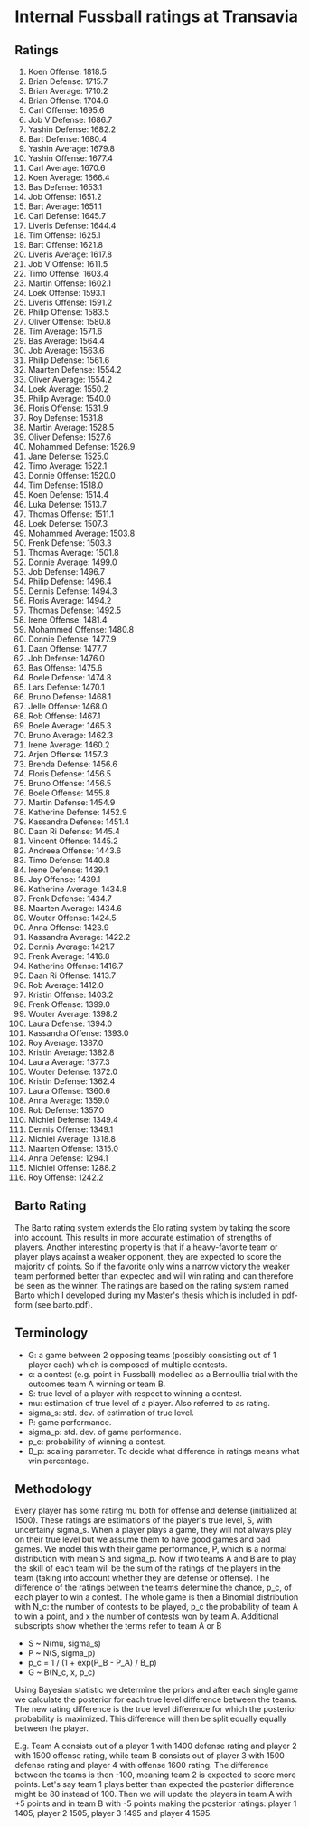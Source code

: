 # Internal Fussball ratings at Transavia
## Ratings
1. Koen Offense: 1818.5 
2. Brian Defense: 1715.7 
3. Brian Average: 1710.2 
4. Brian Offense: 1704.6 
5. Carl Offense: 1695.6 
6. Job V Defense: 1686.7 
7. Yashin Defense: 1682.2 
8. Bart Defense: 1680.4 
9. Yashin Average: 1679.8 
10. Yashin Offense: 1677.4 
11. Carl Average: 1670.6 
12. Koen Average: 1666.4 
13. Bas Defense: 1653.1 
14. Job Offense: 1651.2 
15. Bart Average: 1651.1 
16. Carl Defense: 1645.7 
17. Liveris Defense: 1644.4 
18. Tim Offense: 1625.1 
19. Bart Offense: 1621.8 
20. Liveris Average: 1617.8 
21. Job V Offense: 1611.5 
22. Timo Offense: 1603.4 
23. Martin Offense: 1602.1 
24. Loek Offense: 1593.1 
25. Liveris Offense: 1591.2 
26. Philip Offense: 1583.5 
27. Oliver Offense: 1580.8 
28. Tim Average: 1571.6 
29. Bas Average: 1564.4 
30. Job Average: 1563.6 
31. Philip  Defense: 1561.6 
32. Maarten Defense: 1554.2 
33. Oliver Average: 1554.2 
34. Loek Average: 1550.2 
35. Philip Average: 1540.0 
36. Floris Offense: 1531.9 
37. Roy Defense: 1531.8 
38. Martin Average: 1528.5 
39. Oliver Defense: 1527.6 
40. Mohammed Defense: 1526.9 
41. Jane Defense: 1525.0 
42. Timo Average: 1522.1 
43. Donnie Offense: 1520.0 
44. Tim Defense: 1518.0 
45. Koen Defense: 1514.4 
46. Luka Defense: 1513.7 
47. Thomas Offense: 1511.1 
48. Loek Defense: 1507.3 
49. Mohammed Average: 1503.8 
50. Frenk  Defense: 1503.3 
51. Thomas Average: 1501.8 
52. Donnie Average: 1499.0 
53. Job  Defense: 1496.7 
54. Philip Defense: 1496.4 
55. Dennis Defense: 1494.3 
56. Floris Average: 1494.2 
57. Thomas Defense: 1492.5 
58. Irene Offense: 1481.4 
59. Mohammed Offense: 1480.8 
60. Donnie Defense: 1477.9 
61. Daan Offense: 1477.7 
62. Job Defense: 1476.0 
63. Bas Offense: 1475.6 
64. Boele Defense: 1474.8 
65. Lars Defense: 1470.1 
66. Bruno Defense: 1468.1 
67. Jelle Offense: 1468.0 
68. Rob Offense: 1467.1 
69. Boele Average: 1465.3 
70. Bruno Average: 1462.3 
71. Irene Average: 1460.2 
72. Arjen Offense: 1457.3 
73. Brenda Defense: 1456.6 
74. Floris Defense: 1456.5 
75. Bruno Offense: 1456.5 
76. Boele Offense: 1455.8 
77. Martin Defense: 1454.9 
78. Katherine Defense: 1452.9 
79. Kassandra Defense: 1451.4 
80. Daan Ri Defense: 1445.4 
81. Vincent Offense: 1445.2 
82. Andreea Offense: 1443.6 
83. Timo Defense: 1440.8 
84. Irene Defense: 1439.1 
85. Jay Offense: 1439.1 
86. Katherine Average: 1434.8 
87. Frenk Defense: 1434.7 
88. Maarten Average: 1434.6 
89. Wouter Offense: 1424.5 
90. Anna Offense: 1423.9 
91. Kassandra Average: 1422.2 
92. Dennis Average: 1421.7 
93. Frenk Average: 1416.8 
94. Katherine Offense: 1416.7 
95. Daan Ri Offense: 1413.7 
96. Rob Average: 1412.0 
97. Kristin Offense: 1403.2 
98. Frenk Offense: 1399.0 
99. Wouter Average: 1398.2 
100. Laura Defense: 1394.0 
101. Kassandra Offense: 1393.0 
102. Roy Average: 1387.0 
103. Kristin Average: 1382.8 
104. Laura Average: 1377.3 
105. Wouter Defense: 1372.0 
106. Kristin Defense: 1362.4 
107. Laura Offense: 1360.6 
108. Anna Average: 1359.0 
109. Rob Defense: 1357.0 
110. Michiel Defense: 1349.4 
111. Dennis Offense: 1349.1 
112. Michiel Average: 1318.8 
113. Maarten Offense: 1315.0 
114. Anna Defense: 1294.1 
115. Michiel Offense: 1288.2 
116. Roy Offense: 1242.2 

## Barto Rating
The Barto rating system extends the Elo rating system by taking the score into account. This results in more accurate estimation of strengths of players. Another interesting property is that if a heavy-favorite team or player plays against a weaker opponent, they are expected to score the majority of points. So if the favorite only wins a narrow victory the weaker team performed better than expected and will win rating and can therefore be seen as the winner. The ratings are based on the rating system named Barto which I developed during my Master's thesis which is included in pdf-form (see barto.pdf).
## Terminology
- G: a game between 2 opposing teams (possibly consisting out of 1 player each) which is composed of multiple contests.
- c: a contest (e.g. point in Fussball) modelled as a Bernoullia trial with the outcomes team A winning or team B.
- S: true level of a player with respect to winning a contest.
- mu: estimation of true level of a player. Also referred to as rating.
- sigma_s: std. dev. of estimation of true level.
- P: game performance.
- sigma_p: std. dev. of game performance.
- p_c: probability of winning a contest.
- B_p: scaling parameter. To decide what difference in ratings means what win percentage.
## Methodology
Every player has some rating mu both for offense and defense (initialized at 1500). These ratings are estimations of the player's true level, S, with uncertainy sigma_s. When a player plays a game, they will not always play on their true level but we assume them to have good games and bad games. We model this with their game performance, P, which is a normal distribution with mean S and sigma_p. Now if two teams A and B are to play the skill of each team will be the sum of the ratings of the players in the team (taking into account whether they are defense or offense). The difference of the ratings between the teams determine the chance, p_c, of each player to win a contest. The whole game is then a Binomial distribution with N_c: the number of contests to be played, p_c the probability of team A to win a point, and x the number of contests won by team A. Additional subscripts show whether the terms refer to team A or B
- S ~ N(mu, sigma_s)
- P ~ N(S, sigma_p)
- p_c = 1 / (1 + exp(P_B - P_A) / B_p)
- G ~ B(N_c, x, p_c)

Using Bayesian statistic we determine the priors and after each single game we calculate the posterior for each true level difference between the teams. The new rating difference is the true level difference for which the posterior probability is maximized. This difference will then be split equally equally between the player. 

E.g. Team A consists out of a player 1 with 1400 defense rating and player 2 with 1500 offense rating, while team B consists out of player 3 with 1500 defense rating and player 4 with offense 1600 rating. The difference between the teams is then -100, meaning team 2 is expected to score more points. Let's say team 1 plays better than expected the posterior difference might be 80 instead of 100. Then we will update the players in team A with +5 points and in team B with -5 points making the posterior ratings: player 1 1405, player 2 1505, player 3 1495 and player 4 1595.